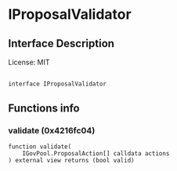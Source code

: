 # IProposalValidator

## Interface Description


License: MIT

## 

```solidity
interface IProposalValidator
```


## Functions info

### validate (0x4216fc04)

```solidity
function validate(
    IGovPool.ProposalAction[] calldata actions
) external view returns (bool valid)
```

